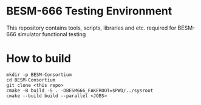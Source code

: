 # BESM-666 Testing Environment

This repository contains tools, scripts, libraries and etc. required
for BESM-666 simulator functional testing

# How to build

```
mkdir -p BESM-Consortium
cd BESM-Consortium
git clone <this repo>
cmake -B build -S . -DBESM666_FAKEROOT=$PWD/../sysroot
cmake --build build --parallel <JOBS>
```
